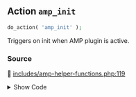 ## Action `amp_init`

```php
do_action( 'amp_init' );
```

Triggers on init when AMP plugin is active.

### Source

:link: [includes/amp-helper-functions.php:119](/includes/amp-helper-functions.php#L119)

<details>
<summary>Show Code</summary>

```php
do_action( 'amp_init' );
```

</details>
